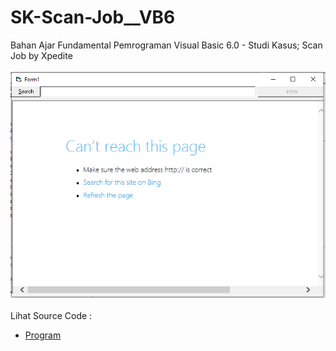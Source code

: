 # SK-Scan-Job__VB6
Bahan Ajar Fundamental Pemrograman Visual Basic 6.0 - Studi Kasus; Scan Job by Xpedite<br><br>
<img src="https://github.com/RizkyKhapidsyah/SK-Scan-Job__VB6/blob/main/result/001.PNG"><br><br>
Lihat Source Code : <br>
- <a href="https://github.com/RizkyKhapidsyah/SK-Scan-Job__VB6/blob/main/Form1.frm">Program</a>
